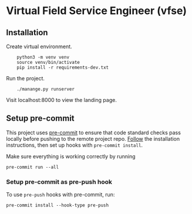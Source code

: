 # Virtual Field Service Engineer (vfse)

## Installation

Create virtual environment.

		python3 -m venv venv
		source venv/bin/activate
		pip install -r requirements-dev.txt


Run the project.

		./manange.py runserver

Visit localhost:8000 to view the landing page.

## Setup pre-commit
This project uses [pre-commit](https://pre-commit.com/) to ensure that code standard checks pass locally before pushing to the remote project repo. [Follow](https://pre-commit.com/#installation) the installation instructions, then set up hooks with `pre-commit install`.

Make sure everything is working correctly by running

    pre-commit run --all

### Setup pre-commit as pre-push hook
To use `pre-push` hooks with pre-commit, run:

    pre-commit install --hook-type pre-push
